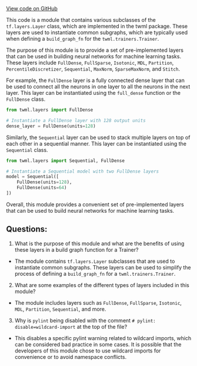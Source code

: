 [View code on GitHub](https://github.com/misbahsy/the-algorithm/twml/twml/layers/__init__.py)

This code is a module that contains various subclasses of the `tf.layers.Layer` class, which are implemented in the twml package. These layers are used to instantiate common subgraphs, which are typically used when defining a `build_graph_fn` for the `twml.trainers.Trainer`. 

The purpose of this module is to provide a set of pre-implemented layers that can be used in building neural networks for machine learning tasks. These layers include `FullDense`, `FullSparse`, `Isotonic`, `MDL`, `Partition`, `PercentileDiscretizer`, `Sequential`, `MaxNorm`, `SparseMaxNorm`, and `Stitch`. 

For example, the `FullDense` layer is a fully connected dense layer that can be used to connect all the neurons in one layer to all the neurons in the next layer. This layer can be instantiated using the `full_dense` function or the `FullDense` class. 

```python
from twml.layers import FullDense

# Instantiate a FullDense layer with 128 output units
dense_layer = FullDense(units=128)
```

Similarly, the `Sequential` layer can be used to stack multiple layers on top of each other in a sequential manner. This layer can be instantiated using the `Sequential` class.

```python
from twml.layers import Sequential, FullDense

# Instantiate a Sequential model with two FullDense layers
model = Sequential([
    FullDense(units=128),
    FullDense(units=64)
])
```

Overall, this module provides a convenient set of pre-implemented layers that can be used to build neural networks for machine learning tasks.
## Questions: 
 1. What is the purpose of this module and what are the benefits of using these layers in a build graph function for a Trainer?
- The module contains `tf.layers.Layer` subclasses that are used to instantiate common subgraphs. These layers can be used to simplify the process of defining a `build_graph_fn` for a `twml.trainers.Trainer`.

2. What are some examples of the different types of layers included in this module?
- The module includes layers such as `FullDense`, `FullSparse`, `Isotonic`, `MDL`, `Partition`, `Sequential`, and more.

3. Why is `pylint` being disabled with the comment `# pylint: disable=wildcard-import` at the top of the file?
- This disables a specific pylint warning related to wildcard imports, which can be considered bad practice in some cases. It is possible that the developers of this module chose to use wildcard imports for convenience or to avoid namespace conflicts.